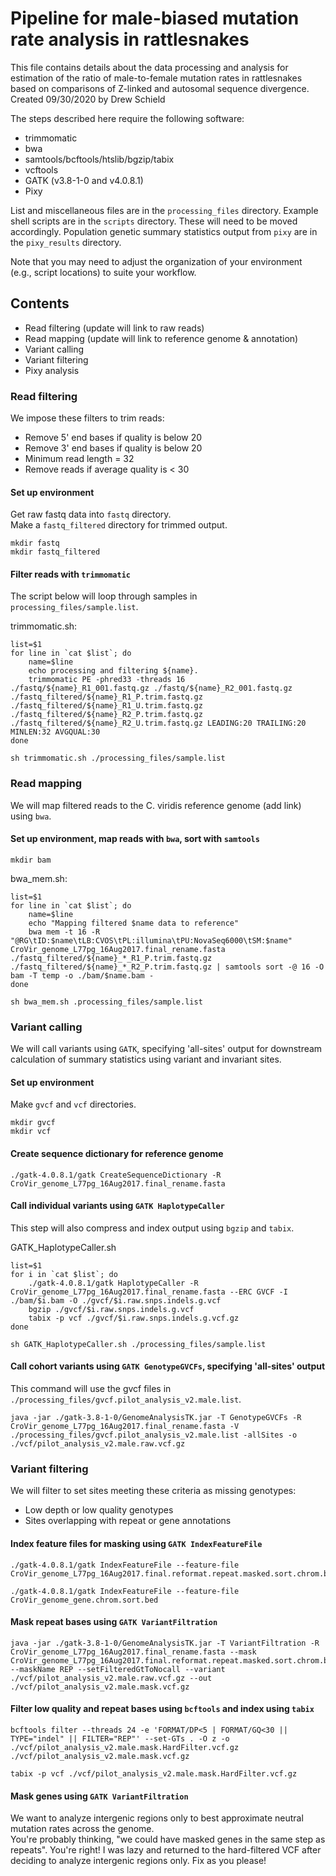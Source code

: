 # Pipeline for male-biased mutation rate analysis in rattlesnakes

This file contains details about the data processing and analysis for estimation of the ratio of male-to-female mutation rates in rattlesnakes based on comparisons of Z-linked and autosomal sequence divergence. 
Created 09/30/2020 by Drew Schield

The steps described here require the following software:

* trimmomatic
* bwa
* samtools/bcftools/htslib/bgzip/tabix
* vcftools
* GATK (v3.8-1-0 and v4.0.8.1)
* Pixy

List and miscellaneous files are in the `processing_files` directory.
Example shell scripts are in the `scripts` directory. These will need to be moved accordingly.
Population genetic summary statistics output from `pixy` are in the `pixy_results` directory.

Note that you may need to adjust the organization of your environment (e.g., script locations) to suite your workflow.

## Contents

* Read filtering (update will link to raw reads)
* Read mapping (update will link to reference genome & annotation)
* Variant calling
* Variant filtering
* Pixy analysis

### Read filtering

We impose these filters to trim reads:

* Remove 5' end bases if quality is below 20
* Remove 3' end bases if quality is below 20
* Minimum read length = 32
* Remove reads if average quality is < 30

#### Set up environment

Get raw fastq data into `fastq` directory. <br /> Make a `fastq_filtered` directory for trimmed output.

```
mkdir fastq
mkdir fastq_filtered
```

#### Filter reads with `trimmomatic`

The script below will loop through samples in `processing_files/sample.list`.

trimmomatic.sh:

```
list=$1
for line in `cat $list`; do
	name=$line
	echo processing and filtering ${name}.
	trimmomatic PE -phred33 -threads 16 ./fastq/${name}_R1_001.fastq.gz ./fastq/${name}_R2_001.fastq.gz ./fastq_filtered/${name}_R1_P.trim.fastq.gz ./fastq_filtered/${name}_R1_U.trim.fastq.gz ./fastq_filtered/${name}_R2_P.trim.fastq.gz ./fastq_filtered/${name}_R2_U.trim.fastq.gz LEADING:20 TRAILING:20 MINLEN:32 AVGQUAL:30
done
```

`sh trimmomatic.sh ./processing_files/sample.list`

### Read mapping

We will map filtered reads to the C. viridis reference genome (add link) using `bwa`.

#### Set up environment, map reads with `bwa`, sort with `samtools`

`mkdir bam`

bwa_mem.sh:

```
list=$1
for line in `cat $list`; do
	name=$line
	echo "Mapping filtered $name data to reference"
	bwa mem -t 16 -R "@RG\tID:$name\tLB:CVOS\tPL:illumina\tPU:NovaSeq6000\tSM:$name" CroVir_genome_L77pg_16Aug2017.final_rename.fasta ./fastq_filtered/${name}_*_R1_P.trim.fastq.gz ./fastq_filtered/${name}_*_R2_P.trim.fastq.gz | samtools sort -@ 16 -O bam -T temp -o ./bam/$name.bam -
done
```

`sh bwa_mem.sh .processing_files/sample.list`

### Variant calling

We will call variants using `GATK`, specifying 'all-sites' output for downstream calculation of summary statistics using variant and invariant sites.

#### Set up environment

Make `gvcf` and `vcf` directories.

```
mkdir gvcf
mkdir vcf
```

#### Create sequence dictionary for reference genome

`./gatk-4.0.8.1/gatk CreateSequenceDictionary -R CroVir_genome_L77pg_16Aug2017.final_rename.fasta`

#### Call individual variants using `GATK HaplotypeCaller`

This step will also compress and index output using `bgzip` and `tabix`.

GATK_HaplotypeCaller.sh

```
list=$1
for i in `cat $list`; do
	./gatk-4.0.8.1/gatk HaplotypeCaller -R CroVir_genome_L77pg_16Aug2017.final_rename.fasta --ERC GVCF -I ./bam/$i.bam -O ./gvcf/$i.raw.snps.indels.g.vcf
	bgzip ./gvcf/$i.raw.snps.indels.g.vcf
	tabix -p vcf ./gvcf/$i.raw.snps.indels.g.vcf.gz
done
```

`sh GATK_HaplotypeCaller.sh ./processing_files/sample.list`

#### Call cohort variants using `GATK GenotypeGVCFs`, specifying 'all-sites' output

This command will use the gvcf files in `./processing_files/gvcf.pilot_analysis_v2.male.list`.

```
java -jar ./gatk-3.8-1-0/GenomeAnalysisTK.jar -T GenotypeGVCFs -R CroVir_genome_L77pg_16Aug2017.final_rename.fasta -V ./processing_files/gvcf.pilot_analysis_v2.male.list -allSites -o ./vcf/pilot_analysis_v2.male.raw.vcf.gz
```

### Variant filtering

We will filter to set sites meeting these criteria as missing genotypes:

* Low depth or low quality genotypes
* Sites overlapping with repeat or gene annotations

#### Index feature files for masking using `GATK IndexFeatureFile`

```
./gatk-4.0.8.1/gatk IndexFeatureFile --feature-file CroVir_genome_L77pg_16Aug2017.final.reformat.repeat.masked.sort.chrom.bed

./gatk-4.0.8.1/gatk IndexFeatureFile --feature-file CroVir_genome_gene.chrom.sort.bed
```

#### Mask repeat bases using `GATK VariantFiltration`

```
java -jar ./gatk-3.8-1-0/GenomeAnalysisTK.jar -T VariantFiltration -R CroVir_genome_L77pg_16Aug2017.final_rename.fasta --mask CroVir_genome_L77pg_16Aug2017.final.reformat.repeat.masked.sort.chrom.bed --maskName REP --setFilteredGtToNocall --variant ./vcf/pilot_analysis_v2.male.raw.vcf.gz --out ./vcf/pilot_analysis_v2.male.mask.vcf.gz
```

#### Filter low quality and repeat bases using `bcftools` and index using `tabix` 

```
bcftools filter --threads 24 -e 'FORMAT/DP<5 | FORMAT/GQ<30 || TYPE="indel" || FILTER="REP"' --set-GTs . -O z -o ./vcf/pilot_analysis_v2.male.mask.HardFilter.vcf.gz ./vcf/pilot_analysis_v2.male.mask.vcf.gz

tabix -p vcf ./vcf/pilot_analysis_v2.male.mask.HardFilter.vcf.gz
```

#### Mask genes using `GATK VariantFiltration`

We want to analyze intergenic regions only to best approximate neutral mutation rates across the genome. <br />
You're probably thinking, "we could have masked genes in the same step as repeats". You're right! I was lazy and returned to the hard-filtered VCF after deciding to analyze intergenic regions only. Fix as you please!







































 